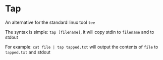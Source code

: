 # Tap

An alternative for the standard linux tool `tee`

The syntax is simple: `tap [filename]`, it will copy stdin to `filename` and to stdout

For example: `cat file | tap tapped.txt` will output the contents of `file` to `tapped.txt` and stdout